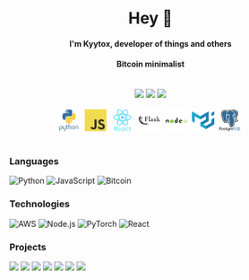
<div id="header" align="center">
  <h1>Hey 👋</h1>
  <h4>I'm Kyytox, developer of things and others</h4>
  <h4>Bitcoin minimalist</h4>
  <br>
  <img src="https://img.shields.io/static/v1?label=&message=Bitcoin&color=yellow"/>
  <img src="https://img.shields.io/static/v1?label=&message=Lightning-Network&color=yellow"/>
  <img src="https://img.shields.io/static/v1?label=&message=Flask&color=lightgrey"/>
  <br>
  <br>
</div>
  
<div align="center">
  <img src="https://github.com/devicons/devicon/blob/master/icons/python/python-original-wordmark.svg" title="Python" alt="React" width="40" height="40"/>&nbsp;
    <img src="https://github.com/devicons/devicon/blob/master/icons/javascript/javascript-original.svg" title="JavaScript" alt="JavaScript" width="40" height="40"/>&nbsp;
  <img src="https://github.com/devicons/devicon/blob/master/icons/react/react-original-wordmark.svg" title="React" alt="React" width="40" height="40"/>&nbsp;
    <img src="https://github.com/devicons/devicon/blob/master/icons/flask/flask-original-wordmark.svg" title="Material UI" alt="Material UI" width="40" height="40"/>&nbsp;
  <img src="https://github.com/devicons/devicon/blob/master/icons/nodejs/nodejs-original-wordmark.svg" title="NodeJS" alt="NodeJS" width="40" height="40"/>&nbsp;
    <img src="https://github.com/devicons/devicon/blob/master/icons/materialui/materialui-original.svg" title="Material UI" alt="Material UI" width="40" height="40"/>&nbsp;
      <img src="https://github.com/devicons/devicon/blob/master/icons/postgresql/postgresql-original-wordmark.svg" title="Material UI" alt="Material UI" width="40" height="40"/>&nbsp;
</div>

<!-- <br>  
<div align="center">
  <img src="https://github-readme-stats.vercel.app/api/top-langs/?username=Kyytox&langs_count=8&theme=dark&bg_color=60,200122,6f0000&hide_border=True&text_color=dbdbdb"/>
</div> -->

<br>  

### Languages

![Python](https://img.shields.io/badge/-Python-000?&logo=Python)
![JavaScript](https://img.shields.io/badge/-JavaScript-000?&logo=JavaScript)
![Bitcoin](https://img.shields.io/badge/-Bitcoin-000?&logo=Bitcoin&logoColor=#F7931A)

### Technologies

![AWS](https://img.shields.io/badge/-AWS-000?&logo=Amazon-AWS&logoColor=F90)
![Node.js](https://img.shields.io/badge/-Node.js-000?&logo=node.js)
![PyTorch](https://img.shields.io/badge/-PyTorch-000?&logo=PyTorch)
![React](https://img.shields.io/badge/-React-000?&logo=React)

### Projects

[![](https://img.shields.io/badge/-🧬%20My%20Website-000)](https://github.com/Kyytox/bitcoin_quizz)
[![](https://img.shields.io/badge/-🦠%20COVID‑19%20Dashboard-000)](https://github.com/Kyytox/app-web-sentiment-twitter-ia)
[![](https://img.shields.io/badge/-📝%20Summarizer-000)](https://github.com/Kyytox/Coin_Centraliz)
[![](https://img.shields.io/badge/-🔬%20Overwatch-000)](https://github.com/Kyytox/codewars-user-stats)
[![](https://img.shields.io/badge/-🛰%20KubeSat-000)](https://github.com/Kyytox/vinyls_dub_scrap)
[![](https://img.shields.io/badge/-🔊%20Voice%20Poker-000)](https://github.com/Kyytox/kytox-dev-tools)
[![](https://img.shields.io/badge/-🗺%20PokémonGo%20Map-000)](https://github.com/Kyytox/Portfolio)


